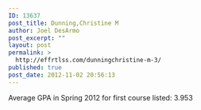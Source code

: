 ```yaml
---
ID: 13637
post_title: Dunning,Christine M
author: Joel DesArmo
post_excerpt: ""
layout: post
permalink: >
  http://effrtlss.com/dunningchristine-m-3/
published: true
post_date: 2012-11-02 20:56:13
---
```

<p>Average GPA in Spring 2012 for first course listed: 3.953</p>